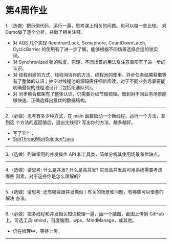 # 第4周作业

1.（选做）把示例代码，运行一遍，思考课上相关的问题。也可以做一些比较。
对Demo做了逐个分析，并做了相关注释。
* 对 AQS 几个实现 ReentrantLock, Semaphore, CountDownLatch, CyclicBarrier 的使用有了进一步了解，能够根据不同场景选择合适的锁实现。
* 对 Synchronized 锁的粒度、原理、不同场景的用法及注意事项有了进一步的认识。
* 对 线程创建的方式、线程间协作的方法、线程池的使用、异步任务结果获取等有了整体的认识；抽空对线程池的源码需仔细新阅读，对于不同业务场景要能明确最优的线程池设计（包括阻塞队列）。 
* 对 同步集合框架有了整体认识，仍需要对细节做梳理。做到对不同业务场景能够快速、正确选择出最优的数据结构。
---

2.（必做）思考有多少种方式，在 main 函数启动一个新线程，运行一个方法，拿到这
个方法的返回值后，退出主线程? 写出你的方法，越多越好。
* 写了11个；
* [SubThreadWaitSolution*.java](https://github.com/muyi42129/Geek-CourseCodes/tree/main/Week4/src/main/java/org/zhiyi/coursecode/week4/homework)
---

3.（选做）列举常用的并发操作 API 和工具类，简单分析其使用场景和优缺点。

---

4.（选做）请思考: 什么是并发? 什么是高并发? 实现高并发高可用系统需要考虑哪些 因素，对于这些你是怎么理解的?

---

5.（选做）请思考: 还有哪些跟并发类似 / 有关的场景和问题，有哪些可以借鉴的解决 办法。

---

6.（必做）把多线程和并发相关知识梳理一遍，画一个脑图，截图上传到 GitHub 上。可选工具:xmind，百度脑图，wps，MindManage，或其他。
* 仍在梳理中，等待上传。
---

